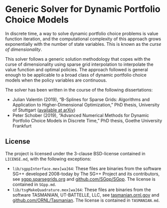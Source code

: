 # Generic Solver for Dynamic Portfolio Choice Models

In discrete time, a way to solve dynamic portfolio choice problems is value function iteration, and the computational complexity of this approach grows exponentially with the number of state variables.
This is known as the *curse of dimensionality*.

This solver follows a generic solution methodology that copes with the curse of dimensionality using sparse grid interpolation to interpolate the value function and optimal policies.
The approach followed is general enough to be applicable to a broad class of dynamic portfolio choice models when the policy variables are continuous.

The solver has been written in the course of the following dissertations:

* Julian Valentin (2019), “B-Splines for Sparse Grids: Algorithms and Application to Higher-Dimensional Optimization,” PhD thesis, University of Stuttgart ([available at arXiv](https://arxiv.org/abs/1910.05379))
* Peter Schober (2019), “Advanced Numerical Methods for Dynamic Portfolio Choice Models in Discrete Time,” PhD thesis, Goethe University Frankfurt

## License

The project is licensed under the 3-clause BSD-license contained in `LICENSE.md`, with the following exceptions:

* `lib/sgppInterface.mex[wa]64`: These files are binaries from the software SG++ developed 2008-today by The SG++ Project and its contributors, see [sgpp.sparsegrids.org](https://sgpp.sparsegrids.org/) and [github.com/SGpp/SGpp](https://github.com/SGpp/SGpp). The license is contained in `SGpp.md`.
* `lib/tsgMakeQuadrature.mex[wa]64`: These files are binaries from the software TASMANIAN, UT-BATTELLE, LLC, see [tasmanian.ornl.gov](https://tasmanian.ornl.gov/) and [github.com/ORNL/Tasmanian](https://github.com/ORNL/Tasmanian). The license is contained in `TASMANIAN.md`.
